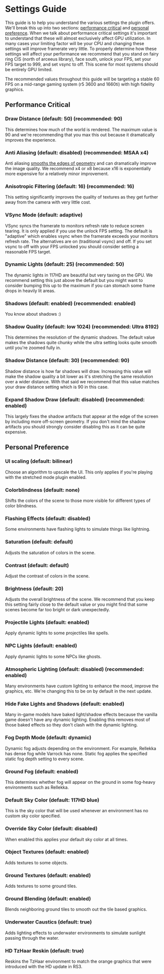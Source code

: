 # Settings Guide

This guide is to help you understand the various settings the plugin offers. 
We'll break this up into two sections: [performance critical](#performance-critical) and [personal preference](#personal-preference).
When we talk about performance critical settings it's important to understand that these will almost exclusively affect GPU utilization.
In many cases your limiting factor will be your CPU and changing these settings will improve framerate very little. To properly 
determine how these settings will affect your performance we recommend that you stand on fairy ring CIS (north of arceeus library), 
face south, unlock your FPS, set your FPS target to 999, and set vsync to off. This scene for most systems should be entirely GPU limited.

The recommended values throughout this guide will be targeting a stable 60 FPS on a mid-range gaming system (r5 3600 and 1660ti) with high fidelity graphics.

## Performance Critical

### Draw Distance (default: 50) (recommended: 90)

This determines how much of the world is rendered. The maximum value is 90 and we're recommending that you max this out because
it dramatically improves the experience.

### Anti Aliasing (default: disabled) (recommended: MSAA x4)

Anti aliasing [smooths the edges of geometry](https://cdn.discordapp.com/attachments/886739974555316294/973289127485247508/MSAA_off-on.png)
and can dramatically improve the image quality. We recommend x4 or x8 because x16 is exponentially more expensive for a relatively minor improvement.

### Anisotropic Filtering (default: 16) (recommended: 16)

This setting significantly improves the quality of textures as they get further away from the camera with very little cost.

### VSync Mode (default: adaptive)

VSync syncs the framerate to monitors refresh rate to reduce screen tearing. 
It is only applied if you use the unlock FPS setting. The default is "adaptive" which enables vsync when the framerate exceeds your monitors refresh rate. The alternatives are on (traditional vsync) and off. If you set vsync to off with your FPS unlocked you should consider setting a reasonable FPS target.

### Dynamic Lights (default: 25) (recommended: 50)

The dynamic lights in 117HD are beautiful but very taxing on the GPU. We recommend setting this just above the default but you might
want to consider bumping this up to the maximum if you can stomach some frame drops in heavily lit areas.

### Shadows (default: enabled) (recommended: enabled)

You know about shadows :)

### Shadow Quality (default: low 1024) (recommended: Ultra 8192)

This determines the resolution of the dynamic shadows. The default value makes the shadows quite chunky while the ultra
setting looks quite smooth until you're zoomed fully in. 

### Shadow Distance (default: 30) (recommended: 90)

Shadow distance is how far shadows will draw. Increasing this value will make the shadow quality a bit lower as it's stretching
the same resolution over a wider distance. With that said we recommend that this value matches your draw distance setting which is 90 in this case.

### Expand Shadow Draw (default: disabled) (recommended: enabled)

This largely fixes the shadow artifacts that appear at the edge of the screen by including more off-screen geometry. If you don't
mind the shadow artifacts you should strongly consider disabling this as it can be quite expensive.

## Personal Preference

### UI scaling (default: bilinear)

Choose an algorithm to upscale the UI. This only applies if you're playing with the stretched mode plugin enabled.

### Colorblindness (default: none)

Shifts the colors of the scene to those more visible for different types of color blindness.

### Flashing Effects (default: disabled)

Some environments have flashing lights to simulate things like lightning.

### Saturation (default: default)

Adjusts the saturation of colors in the scene.

### Contrast (default: default)

Adjust the contrast of colors in the scene.

### Brightness (default: 20)

Adjusts the overall brightness of the scene. We recommend that you keep this setting fairly close to the default value
or you might find that some scenes become far too bright or dark unexpectedly. 

### Projectile Lights (default: enabled)

Apply dynamic lights to some projectiles like spells.

### NPC Lights (default: enabled)

Apply dynamic lights to some NPCs like ghosts.

### Atmospheric Lighting (default: disabled) (recommended: enabled)

Many environments have custom lighting to enhance the mood, improve the graphics, etc. We're changing this to be on by default in the
next update.

### Hide Fake Lights and Shadows (default: enabled)

Many in-game models have baked light/shadow effects because the vanilla game doesn't have any dynamic lighting. Enabling this removes
most of those baked effects so they don't clash with the dynamic lighting.

### Fog Depth Mode (default: dynamic)

Dynamic fog adjusts depending on the environment. For example, Rellekka has dense fog while Varrock has none. 
Static fog applies the specified static fog depth setting to every scene. 

### Ground Fog (default: enabled)

This determines whether fog will appear on the ground in some fog-heavy environments such as Rellekka.

### Default Sky Color (default: 117HD blue)

This is the sky color that will be used whenever an environment has no custom sky color specified.

### Override Sky Color (default: disabled)

When enabled this applies your default sky color at all times.

### Object Textures (default: enabled)

Adds textures to some objects.

### Ground Textures (default: enabled)

Adds textures to some ground tiles.

### Ground Blending (default: enabled)

Blends neighboring ground tiles to smooth out the tile based graphics.

### Underwater Caustics (default: true)

Adds lighting effects to underwater environments to simulate sunlight passing through the water.

### HD TzHaar Reskin (default: true)

Reskins the TzHaar environment to match the orange graphics that were introduced with the HD update in RS3. 
